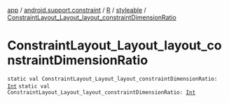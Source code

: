 [app](../../../index.md) / [android.support.constraint](../../index.md) / [R](../index.md) / [styleable](index.md) / [ConstraintLayout_Layout_layout_constraintDimensionRatio](.)

# ConstraintLayout_Layout_layout_constraintDimensionRatio

`static val ConstraintLayout_Layout_layout_constraintDimensionRatio: `[`Int`](https://kotlinlang.org/api/latest/jvm/stdlib/kotlin/-int/index.html)
`static val ConstraintLayout_Layout_layout_constraintDimensionRatio: `[`Int`](https://kotlinlang.org/api/latest/jvm/stdlib/kotlin/-int/index.html)
